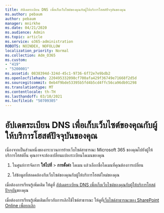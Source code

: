 ```yaml
---
title: อัปเดตระเบียน DNS เพื่อเก็บเว็บไซต์ของคุณกับผู้ให้บริการโฮสต์ปัจจุบันของคุณ
ms.author: pebaum
author: pebaum
manager: mnirkhe
ms.date: 04/21/2020
ms.audience: Admin
ms.topic: article
ms.service: o365-administration
ROBOTS: NOINDEX, NOFOLLOW
localization_priority: Normal
ms.collection: Adm_O365
ms.custom:
- "419"
- "5200001"
ms.assetid: 0838394d-324d-45c1-9736-6f72e7e9bdb2
ms.openlocfilehash: 220495332098cf700afa429f36749e71668f2d5d
ms.sourcegitcommit: 0eb4f9bde53395b5fd4b5cd4ffc56ca96db91298
ms.translationtype: MT
ms.contentlocale: th-TH
ms.lasthandoff: 03/10/2021
ms.locfileid: "50709305"
---
```

# <a name="update-dns-records-to-keep-your-website-with-your-current-hosting-provider"></a>อัปเดตระเบียน DNS เพื่อเก็บเว็บไซต์ของคุณกับผู้ให้บริการโฮสต์ปัจจุบันของคุณ

เนื่องจากเป็นส่วนหนึ่งของกระบวนการย้ายเว็บไซต์สาธารณะ Microsoft 365 ของคุณไปยังผู้ให้บริการโฮสต์อื่น คุณอาจจะต้องเปลี่ยนแปลงระเบียนโดเมนของคุณ
  
1. ในศูนย์การจัดการ **ให้ไปที่** \> **การตั้งค่า** โดเมน แล้วเลือกชื่อโดเมนที่คุณต้องการเปลี่ยน

2. ใส่ข้อมูลที่สอดคล้องกับเว็บไซต์ของคุณกับผู้ให้บริการโฮสต์ใหม่ของคุณ

เมื่อต้องการเรียนรู้เพิ่มเติม ให้ดูที่ [อัปเดตระเบียน DNS เพื่อเก็บเว็บไซต์ของคุณกับผู้ให้บริการโฮสต์ปัจจุบัน](https://docs.microsoft.com/microsoft-365/admin/dns/update-dns-records-to-retain-current-hosting-provider?view=o365-worldwide)ของคุณ
  
เมื่อต้องการเรียนรู้เพิ่มเติมเกี่ยวกับการเลิกใช้ไซต์สาธารณะ ให้ดูที่[เว็บไซต์สาธารณะของ SharePoint Online เพื่อยกเลิก](https://support.office.com/article/sharepoint-online-public-websites-to-be-discontinued-e86bfd2f-5c7d-446f-a430-7cfcc0130916)
